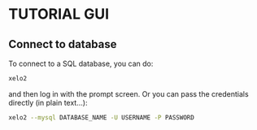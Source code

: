 # TUTORIAL GUI

## Connect to database
To connect to a SQL database, you can do:

```bash
xelo2
```
and then log in with the prompt screen. Or you can pass the credentials directly (in plain text...):

```bash
xelo2 --mysql DATABASE_NAME -U USERNAME -P PASSWORD
```
